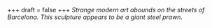 
+++
draft = false
+++
_Strange modern art abounds on the streets of Barcelona. This sculpture appears to be a giant steel prawn._
